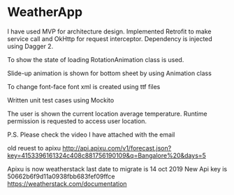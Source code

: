 # WeatherApp

I have used MVP for architecture design.
Implemented Retrofit to make service call and OkHttp for request interceptor.
Dependency is injected using Dagger 2.

To show the state of loading RotationAnimation class is used.

Slide-up animation is shown for bottom sheet by using Animation class

To change font-face font xml is created using ttf files

Written unit test cases using Mockito

The user is shown the current location average temperature. Runtime permission
is requested to access user location.

P.S. Please check the video I have attached with the email

old reuest to apixu
http://api.apixu.com/v1/forecast.json?key=4153396161324c408c881756190109&q=Bangalore%20&days=5

Apixu is now weatherstack last date to migrate is 14 oct 2019
New Api key is 50662b6f9d11a0938fbb683fef09ffce
https://weatherstack.com/documentation
